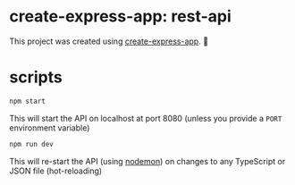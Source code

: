 # create-express-app: rest-api 
This project was created using [create-express-app](https://github.com/Walrussuit101/create-express-app). :rocket:
# scripts
```sh
npm start
```
This will start the API on localhost at port 8080 (unless you provide a `PORT` environment variable)
```sh
npm run dev
```
This will re-start the API (using [nodemon](https://nodemon.io/)) on changes to any TypeScript or JSON file (hot-reloading)
